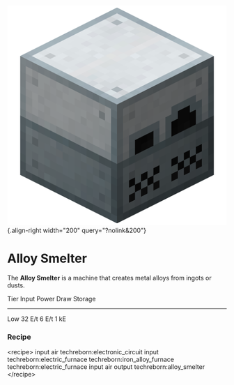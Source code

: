 ![Alloy Smelter](/media/mods/techreborn/alloy_smelter.png){.align-right width="200" query="?nolink&200"}

# Alloy Smelter

The **Alloy Smelter** is a machine that creates metal alloys from ingots or dusts.

  Tier   Input    Power Draw   Storage
  ------ -------- ------------ ---------
  Low    32 E/t   6 E/t        1 kE

### Recipe

\<recipe\> input air techreborn:electronic_circuit input techreborn:electric_furnace techreborn:iron_alloy_furnace techreborn:electric_furnace input air output techreborn:alloy_smelter \</recipe\>

